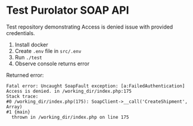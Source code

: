 # Test Purolator SOAP API

Test repository demonstrating Access is denied issue with provided credentials.

1. Install docker
1. Create `.env` file in `src/.env`
1. Run `./test`
1. Observe console returns error

Returned error:
```
Fatal error: Uncaught SoapFault exception: [a:FailedAuthentication] Access is denied. in /working_dir/index.php:175
Stack trace:
#0 /working_dir/index.php(175): SoapClient->__call('CreateShipment', Array)
#1 {main}
  thrown in /working_dir/index.php on line 175
```